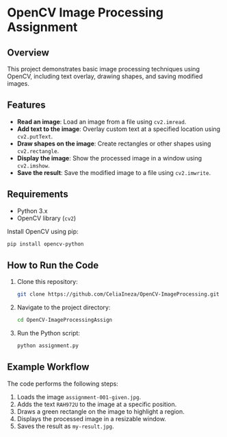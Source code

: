# OpenCV Image Processing Assignment

## Overview
This project demonstrates basic image processing techniques using OpenCV, including text overlay, drawing shapes, and saving modified images.

## Features
- **Read an image**: Load an image from a file using `cv2.imread`.
- **Add text to the image**: Overlay custom text at a specified location using `cv2.putText`.
- **Draw shapes on the image**: Create rectangles or other shapes using `cv2.rectangle`.
- **Display the image**: Show the processed image in a window using `cv2.imshow`.
- **Save the result**: Save the modified image to a file using `cv2.imwrite`.

## Requirements
- Python 3.x
- OpenCV library (`cv2`)

Install OpenCV using pip:
```bash
pip install opencv-python
```

## How to Run the Code
1. Clone this repository:
   ```bash
   git clone https://github.com/CeliaIneza/OpenCV-ImageProcessing.git
   ```
2. Navigate to the project directory:
   ```bash
   cd OpenCV-ImageProcessingAssign
   ```
3. Run the Python script:
   ```bash
   python assignment.py
   ```

## Example Workflow
The code performs the following steps:
1. Loads the image `assignment-001-given.jpg`.
2. Adds the text `RAH972U` to the image at a specific position.
3. Draws a green rectangle on the image to highlight a region.
4. Displays the processed image in a resizable window.
5. Saves the result as `my-result.jpg`.
